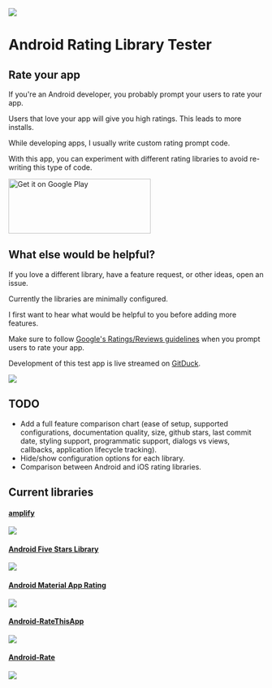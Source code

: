 ![](https://raw.githubusercontent.com/Haystack-Reviews/android-rating-library-tester/master/app/src/main/res/mipmap-xhdpi/ic_launcher_round.png)

# Android Rating Library Tester
## Rate your app
If you're an Android developer, you probably prompt your users to rate your app.

Users that love your app will give you high ratings. This leads to more installs.

While developing apps, I usually write custom rating prompt code.

With this app, you can experiment with different rating libraries to avoid re-writing this type of code.

<a href='https://play.google.com/store/apps/details?id=com.haystackreviews.rating'><img alt='Get it on Google Play' src='https://play.google.com/intl/en_us/badges/static/images/badges/en_badge_web_generic.png' width="280" height="108" /></a>

## What else would be helpful?
If you love a different library, have a feature request, or other ideas, open an issue.

Currently the libraries are minimally configured.

I first want to hear what would be helpful to you before adding more features.

Make sure to follow [Google's Ratings/Reviews guidelines](https://play.google.com/about/storelisting-promotional/ratings-reviews-installs/) when you prompt users to rate your app.

Development of this test app is live streamed on [GitDuck](https://gitduck.com/sgallese).

![](https://raw.githubusercontent.com/Haystack-Reviews/android-rating-library-tester/master/screenshots/rating.gif)

## TODO
- Add a full feature comparison chart (ease of setup, supported configurations, documentation quality, size, github stars, last commit date, styling support, programmatic support, dialogs vs views, callbacks, application lifecycle tracking).
- Hide/show configuration options for each library.
- Comparison between Android and iOS rating libraries.

## Current libraries
#### [amplify](https://github.com/stkent/amplify)
![](https://raw.githubusercontent.com/Haystack-Reviews/android-rating-library-tester/master/screenshots/amplify.png)

#### [Android Five Stars Library](https://github.com/Angtrim/Android-Five-Stars-Library)
![](https://raw.githubusercontent.com/Haystack-Reviews/android-rating-library-tester/master/screenshots/five-star.png)

#### [Android Material App Rating](https://github.com/stepstone-tech/android-material-app-rating)
![](https://raw.githubusercontent.com/Haystack-Reviews/android-rating-library-tester/master/screenshots/material.png)

#### [Android-RateThisApp](https://github.com/kobakei/Android-RateThisApp)
![](https://raw.githubusercontent.com/Haystack-Reviews/android-rating-library-tester/master/screenshots/ratethisapp.png)

#### [Android-Rate](https://github.com/hotchemi/Android-Rate)
![](https://raw.githubusercontent.com/Haystack-Reviews/android-rating-library-tester/master/screenshots/rate.png)

